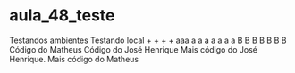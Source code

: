 # aula_48_teste
Testandos ambientes
Testando local
+
+
+
+
aaa
a
a
a
a
a
a
a
B
B
B
B
B
B
B
Código do Matheus
Código do José Henrique
Mais código do José Henrique.
Mais código do Matheus
